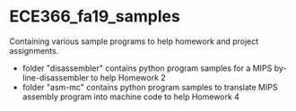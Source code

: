 # ECE366_fa19_samples
Containing various sample programs to help homework and project assignments.
- folder "disassembler" contains python program samples for a MIPS by-line-disassembler to help Homework 2
- folder "asm-mc" contains python program samples to translate MIPS assembly program into machine code to help Homework 4
